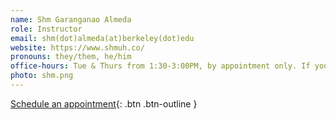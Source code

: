 ```yaml
---
name: Shm Garanganao Almeda
role: Instructor
email: shm(dot)almeda(at)berkeley(dot)edu
website: https://www.shmuh.co/
pronouns: they/them, he/him
office-hours: Tue & Thurs from 1:30-3:00PM, by appointment only. If you need more than 15 minutes, you can grab (at most 2) concurrent appointment slots.
photo: shm.png
---
```


[Schedule an appointment](https://calendar.google.com/calendar/u/0/selfsched?sstoken=UUpITXl3eUszM3phfGRlZmF1bHR8ZTAyYWFkZmMyNmRmMDQwNmY3OWU5NzYwYjg2OGY1MGU){: .btn .btn-outline }
